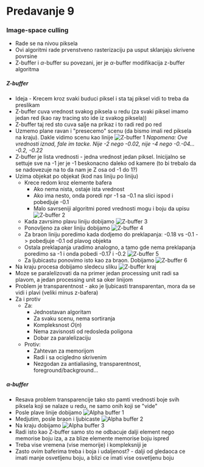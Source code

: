 # Predavanje 9

### Image-space culling
- Rade se na nivou piksela
- Ovi algoritmi rade prvenstveno rasterizaciju pa usput sklanjaju skrivene povrsine
- Z-buffer i $\alpha$-buffer su povezani, jer je $\alpha$-buffer modifikacija z-buffer algoritma

##### Z-buffer
- Ideja - Krecem kroz svaki buduci piksel i sta taj piksel vidi to treba da preslikam
- Z-buffer cuva vrednost svakog piksela u redu (za svaki piksel imamo jedan red (kao ray tracing sto ide iz svakog piksela))
- Z-buffer taj red sto cuva salje na prikaz i to radi red po red
- Uzmemo plane ravan i "presecemo" scenu (da bismo imali red piksela na kraju). Dakle vidimo scenu kao linije
![Z-buffer 1](img/z-buffer-1.png)
*Napomena: Ove vrednosti iznad, fale im tacke. Nije -2 nego -0.02, nije -4 nego -0.-04... -0.2, -0.22*
- Z-buffer je lista vrednosti - jedna vrednost jedan piksel. Inicijalno se settuje sve na -1 jer je -1 beskonacno daleko od kamere (to bi trebalo da se nadovezuje na to da nam je Z osa od -1 do 1?)
- Uzima objekat po objekat (kod nas liniju po liniju)
    - Krece redom kroz elemente bafera
        - Ako nema nista, ostaje ista vrednost
        - Ako ima nesto, onda poredi npr -1 sa -0.1 na slici ispod i pobedjuje -0.1
        - Malo savrseniji algoritmi pored vrednosti mogu i boju da upisu
    ![Z-buffer 2](img/z-buffer-2.png)
    - Kada zavrsimo plavu liniju dobijamo
    ![Z-buffer 3](img/z-buffer-3.png)
    - Ponovljeno za oker liniju dobijamo
    ![Z-buffer 4](img/z-buffer-4.png)
    - Za braon liniju poredimo kada dodjemo do preklapanja: -0.18 vs -0.1 -> pobedjuje -0.1 od plavog objekta
    - Ostala preklapanja uradimo analogno, a tamo gde nema preklapanja poredimo sa -1 i onda pobedi -0.17 i -0.2
    ![Z-buffer 5](img/z-buffer-5.png)
    - Za ljubicastu ponovimo isto kao za braon. Dobijamo
    ![Z-buffer 6](img/z-buffer-6.png)
- Na kraju procesa dobijamo sledecu sliku
    ![Z-buffer kraj](img/z-buffer-kraj.png)
- Moze se paralelizovati da na primer jedan processing unit radi sa plavom, a jedan processing unit sa oker linijom
- Problem je transparentnost - ako je ljubicasti transparentan, mora da se vidi i plavi (veliki minus z-bafera)
- Za i protiv
    - Za:
        - Jednostavan algoritam
        - Za svaku scenu, nema sortiranja
        - Kompleksnost $O(n)$
        - Nema zavisnosti od redosleda poligona
        - Dobar za paralelizaciju
    - Protiv:
        - Zahtevan za memorijom
        - Radi i sa ocigledno skrivenim
        - Nezgodan za antialiasing, transparentnost, foreground/background...

##### $\alpha$-buffer
- Resava problem transparencije tako sto pamti vrednosti boje svih piksela koji se nalaze u redu, ne samo onih koji se "vide"
- Posle plave linije dobijamo
![Alpha buffer 1](img/alpha-buffer-1.png)
- Medjutim, posle braon i ljubicaste
![Alpha buffer 2](img/alpha-buffer-2.png)
- Na kraju dobijamo
![Alpha buffer 3](img/alpha-buffer-3.png)
- Radi isto kao Z-buffer samo sto ne odbacuje dalji element nego memorise boju iza, a za blize elemente memorise boju ispred
- Treba vise vremena (vise memorije) i kompleksniji je
- Zasto ovim baferima treba i boja i udaljenost? - dalji od gledaoca ce imati manje osvetljenu boju, a blizi ce imati vise osvetljenu boju